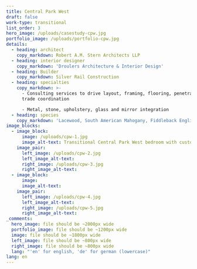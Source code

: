 ```yaml
---
title: Central Park West
draft: false
work-type: transitional
list_order: 3
hero_image: /uploads/casestudy-cpw.jpg
portfolio_image: /uploads/portfolio-cpw.jpg
details:
  - heading: architect
    copy_markdown: Robert A.M. Stern Architects LLP
  - heading: interior designer
    copy_markdown: 'Droulers Architecture & Interior Design'
  - heading: Builder
    copy_markdown: Silver Rail Construction
  - heading: specialties
    copy_markdown: >-
      - Consulting services to drive layout, framing, flooring, penetrations and
      trade coordination

      - Metal, stone, upholstery, glass and mirror integration
  - heading: species
    copy_markdown: 'Lacewood, South American Mahogany, Fiddleback English Sycamore, Figured Makore'
image_blocks:
  - image_block:
      image: /uploads/cpw-1.jpg
      image_alt-text: Transitional Central Park West bedroom with custom woodwork and joinery
    image_pair:
      left_image: /uploads/cpw-2.jpg
      left_image_alt-text:
      right_image: /uploads/cpw-3.jpg
      right_image_alt-text:
  - image_block:
      image:
      image_alt-text:
    image_pair:
      left_image: /uploads/cpw-4.jpg
      left_image_alt-text:
      right_image: /uploads/cpw-5.jpg
      right_image_alt-text:
_comments:
  hero_image: file should be ~2000px wide
  portfolio_image: file should be ~1200px wide
  image: file should be ~1800px wide
  left_image: file should be ~800px wide
  right_image: file should be ~800px wide
  lang: "'en' for english, 'de' for german (lowercase)"
lang: en
---
```


